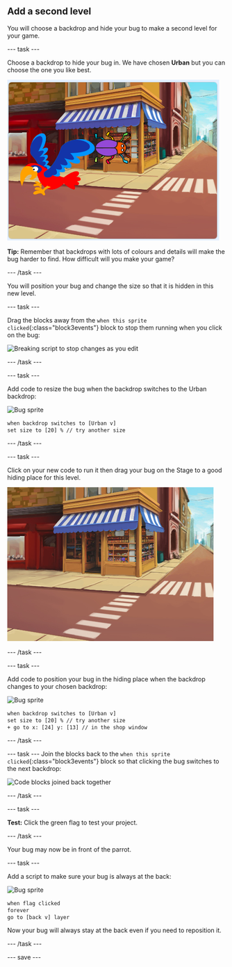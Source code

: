 ## Add a second level

You will choose a backdrop and hide your bug to make a second level for your game. 

--- task ---

Choose a backdrop to hide your bug in. We have chosen **Urban** but you can choose the one you like best. 

![inserted Urban backdrop](images/insert-urban-backdrop.png)

**Tip:** Remember that backdrops with lots of colours and details will make the bug harder to find. How difficult will you make your game?  

--- /task ---

You will position your bug and change the size so that it is hidden in this new level.

--- task ---

Drag the blocks away from the `when this sprite clicked`{:class="block3events"} block to stop them running when you click on the bug:

![Breaking script to stop changes as you edit](breaking-script.gif)

--- /task ---

--- task ---

Add code to resize the bug when the backdrop switches to the Urban backdrop:

![Bug sprite](images/bug-sprite)

```blocks3
when backdrop switches to [Urban v]
set size to [20] % // try another size 
```

--- /task ---

--- task ---

Click on your new code to run it then drag your bug on the Stage to a good hiding place for this level. 

![bug hidden on Urban backdrop](images/hidden-urban-backdrop.png)

--- /task ---

--- task ---

Add code to position your bug in the hiding place when the backdrop changes to your chosen backdrop:

![Bug sprite](images/bug-sprite)

```blocks3
when backdrop switches to [Urban v]
set size to [20] % // try another size 
+ go to x: [24] y: [13] // in the shop window
```

--- /task ---

--- task ---
Join the blocks back to the `when this sprite clicked`{:class="block3events"} block so that clicking the bug switches to the next backdrop:

![Code blocks joined back together](fixed-script.gif)

--- /task ---

--- task ---

**Test:** Click the green flag to test your project. 

--- /task ---

Your bug may now be in front of the parrot. 

--- task ---

Add a script to make sure your bug is always at the back:

![Bug sprite](images/bug-sprite)

```blocks3
when flag clicked
forever
go to [back v] layer
```

Now your bug will always stay at the back even if you need to reposition it.

--- /task ---

--- save ---
